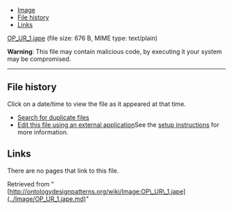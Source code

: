* [Image](../Image/OP_UR_1.jape.md#file)
* [File history](../Image/OP_UR_1.jape.md#filehistory)
* [Links](../Image/OP_UR_1.jape.md#filelinks)


[OP\_UR\_1.jape](../images/8/83/OP_UR_1.jape "OP UR 1.jape")‎
 (file size: 676 B, MIME type: text/plain)




__Warning__: This file may contain malicious code, by executing it your system may be compromised.

---



## File history

Click on a date/time to view the file as it appeared at that time.



  
* [Search for duplicate files](http://ontologydesignpatterns.org/wiki/Special:FileDuplicateSearch/OP_UR_1.jape "Special:FileDuplicateSearch/OP UR 1.jape")
* [Edit this file using an external application](http://ontologydesignpatterns.org/wiki/index.php?title=Image:OP_UR_1.jape&action=edit&externaledit=true&mode=file "Image:OP UR 1.jape")See the [setup instructions](http://www.mediawiki.org/wiki/Manual:External_editors "http://www.mediawiki.org/wiki/Manual:External_editors") for more information.

## Links



There are no pages that link to this file.




Retrieved from "[http://ontologydesignpatterns.org/wiki/Image:OP\_UR\_1.jape](../Image/OP_UR_1.jape.md)"